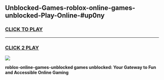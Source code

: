 
## Unblocked-Games-roblox-online-games-unblocked-Play-Online-#up0ny
<h3>
<a href="https://premium.freeplayer.one?title=roblox-online-games-unblocked&ref=27F">CLICK TO PLAY</a></h3>
<hr>

<h3>
<a href="https://premium.freeplayer.one?title=roblox-online-games-unblocked&ref=27F">CLICK 2 PLAY</a>
  
</h3>

<a href="https://premium.freeplayer.one?title=roblox-online-games-unblocked&ref=27F"><img src="https://clearcache.store/games.png"></a>


**roblox-online-games-unblocked games unblocked: Your Gateway to Fun and Accessible Online Gaming**
